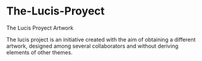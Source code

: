 # The-Lucis-Proyect
The Lucis Proyect Artwork

The lucis project is an initiative created with the aim of obtaining a different artwork, designed among several collaborators and without deriving elements of other themes.
